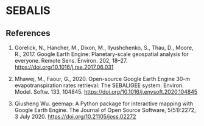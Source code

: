 # SEBALIS


## References
1. Gorelick, N., Hancher, M., Dixon, M., Ilyushchenko, S., Thau, D., Moore, R., 2017. Google Earth Engine: Planetary-scale geospatial analysis for everyone. Remote Sens. Environ. 202, 18–27. https://doi.org/10.1016/j.rse.2017.06.031 

2. Mhawej, M., Faour, G., 2020. Open-source Google Earth Engine 30-m evapotranspiration rates retrieval: The SEBALIGEE system. Environ. Model. Softw. 133, 104845. https://doi.org/10.1016/j.envsoft.2020.104845

3. Qiusheng Wu. geemap: A Python package for interactive mapping with Google Earth Engine. The Journal of Open Source Software, 5(51):2272, 3 July 2020. https://doi.org/10.21105/joss.02272
